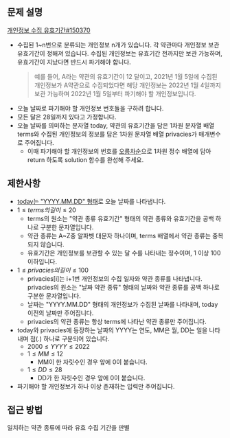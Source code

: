 ## 문제 설명
[개인정보 수집 유효기간#150370](https://school.programmers.co.kr/learn/courses/30/lessons/150370)
- 수집된 1~n번으로 분류되는 개인정보 n개가 있습니다. 각 약관마다 개인정보 보관 유효기간이 정해져 있습니다. 수집된 개인정보는 유효기간 전까지만 보관 가능하며, 유효기간이 지났다면 반드시 파기해야 합니다.
    > 예를 들어, A라는 약관의 유효기간이 12 달이고, 2021년 1월 5일에 수집된 개인정보가 A약관으로 수집되었다면 해당 개인정보는 2022년 1월 4일까지 보관 가능하며 2022년 1월 5일부터 파기해야 할 개인정보입니다.
- 오늘 날짜로 파기해야 할 개인정보 번호들을 구하려 합니다.
- 모든 달은 28일까지 있다고 가정합니다.
- 오늘 날짜를 의미하는 문자열 today, 약관의 유효기간을 담은 1차원 문자열 배열 terms와 수집된 개인정보의 정보를 담은 1차원 문자열 배열 privacies가 매개변수로 주어집니다. 
    - 이때 파기해야 할 개인정보의 번호를 <u>오름차순</u>으로 1차원 정수 배열에 담아 return 하도록 solution 함수를 완성해 주세요.

## 제한사항
- <u>today는 "YYYY.MM.DD" 형태</u>로 오늘 날짜를 나타냅니다.
- $1 \le terms의 길이 \le 20$
    - terms의 원소는 "약관 종류 유효기간" 형태의 약관 종류와 유효기간을 공백 하나로 구분한 문자열입니다.
    - 약관 종류는 A~Z중 알파벳 대문자 하나이며, terms 배열에서 약관 종류는 중복되지 않습니다.
    - 유효기간은 개인정보를 보관할 수 있는 달 수를 나타내는 정수이며, 1 이상 100 이하입니다.
- $1 \le privacies의 길이 \le 100$
    - privacies[i]는 i+1번 개인정보의 수집 일자와 약관 종류를 나타냅니다.
    privacies의 원소는 "날짜 약관 종류" 형태의 날짜와 약관 종류를 공백 하나로 구분한 문자열입니다.
    - 날짜는 "YYYY.MM.DD" 형태의 개인정보가 수집된 날짜를 나타내며, today 이전의 날짜만 주어집니다.
    - privacies의 약관 종류는 항상 terms에 나타난 약관 종류만 주어집니다.
- today와 privacies에 등장하는 날짜의 YYYY는 연도, MM은 월, DD는 일을 나타내며 점(.) 하나로 구분되어 있습니다.
    - $2000 \le YYYY \le 2022$
    - $1 \le MM \le 12$
        - MM이 한 자릿수인 경우 앞에 0이 붙습니다.
    - $1 \le DD \le 28$
        - DD가 한 자릿수인 경우 앞에 0이 붙습니다.
- 파기해야 할 개인정보가 하나 이상 존재하는 입력만 주어집니다.

## 접근 방법
일치하는 약관 종류에 따라 유효 수집 기간을 판별